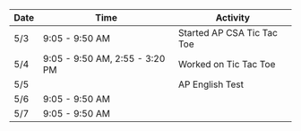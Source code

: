 Date|Time|Activity
----|----|--------
5/3|9:05 - 9:50 AM|Started AP CSA Tic Tac Toe
5/4|9:05 - 9:50 AM, 2:55 - 3:20 PM|Worked on Tic Tac Toe
5/5||AP English Test 
5/6|9:05 - 9:50 AM|
5/7|9:05 - 9:50 AM|
